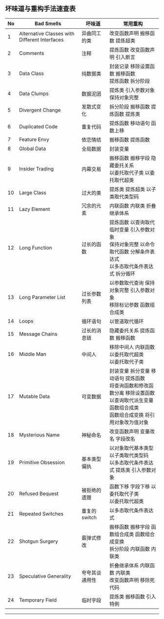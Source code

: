## 坏味道与重构手法速查表

| No   | Bad Smells                                    | 坏味道         | 常用重构                                                     |
| ---- | --------------------------------------------- | -------------- | ------------------------------------------------------------ |
| 1    | Alternative Classes with Different Interfaces | 异曲同工的类   | 改变函数声明 搬移函数 提炼超类                               |
| 2    | Comments                                      | 注释           | 提炼函数 改变函数声明 引入断言                               |
| 3    | Data Class                                    | 纯数据类       | 封装记录 移除设置函数 搬移函数<br> 提炼函数 拆分阶段         |
| 4    | Data Clumps                                   | 数据泥团       | 提炼类 引入参数对象 保持对象完整                             |
| 5    | Divergent Change                              | 发散式变化     | 拆分阶段 搬移函数 提炼函数 提炼类                            |
| 6    | Duplicated Code                               | 重复代码       | 提炼函数 移动语句 函数上移                                   |
| 7    | Feature Envy                                  | 依恋情结       | 搬移函数 提炼函数                                            |
| 8    | Global Data                                   | 全局数据       | 封装变量                                                     |
| 9    | Insider Trading                               | 内幕交易       | 搬移函数 搬移字段 隐藏委托关系 <br>以委托取代子类 以委托取代超类 |
| 10   | Large Class                                   | 过大的类       | 提炼类 提炼超类 以子类取代类型码                             |
| 11   | Lazy Element                                  | 冗余的元素     | 内联函数 内联类 折叠继承体系                                 |
| 12   | Long Function                                 | 过长的函数     | 提炼函数 以查询取代临时变量 引入参数对象<br> 保持对象完整 以命令取代函数 分解条件表达式<br> 以多态取代条件表达式 拆分循环 |
| 13   | Long Parameter List                           | 过长参数列表   | 以参数取代查询 保持对象完整 引入参数对象<br> 移除标记参数 函数组合成类 |
| 14   | Loops                                         | 循环语句       | 以管道取代循环                                               |
| 15   | Message Chains                                | 过长的消息链   | 隐藏委托关系 提炼函数 搬移函数                               |
| 16   | Middle Man                                    | 中间人         | 移除中间人 内联函数 以委托取代超类 <br>以委托取代子类        |
| 17   | Mutable Data                                  | 可变数据       | 封装变量 拆分变量 移动语句 提炼函数 <br>将查询函数和修改函数分离 移除设置函数<br> 以查询取代派生变量 函数组合成类 <br>函数组合成变换 将引用对象改为值对象 |
| 18   | Mysterious Name                               | 神秘命名       | 改变函数声明 变量改名 字段改名                               |
| 19   | Primitive Obsession                           | 基本类型偏执   | 以对象取代基本类型 以子类取代类型码<br> 以多态取代条件表达式 提炼类 引入参数对象 |
| 20   | Refused Bequest                               | 被拒绝的遗赠   | 函数下移 字段下移 以委托取代子类 <br>以委托取代超类          |
| 21   | Repeated Switches                             | 重复的 switch  | 以多态取代条件表达式                                         |
| 22   | Shotgun Surgery                               | 霰弹式修改     | 搬移函数 搬移字段 函数组合成类 函数组合成变换<br> 拆分阶段 内联函数 内联类 |
| 23   | Speculative Generality                        | 夸夸其谈通用性 | 折叠继承体系 内联函数 内联类 <br>改变函数声明 移除死代码     |
| 24   | Temporary Field                               | 临时字段       | 提炼类 搬移函数 引入特例                                     |

---

